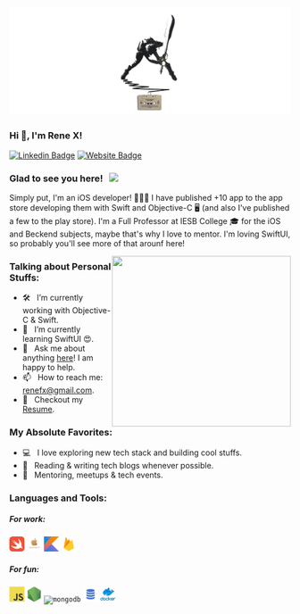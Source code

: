 ![](https://github.com/renefx/renefx/blob/main/header.png)

### Hi 👋, I'm Rene X!

[![Linkedin Badge](https://img.shields.io/badge/-LinkedIn-0e76a8?style=flat-square&logo=Linkedin&logoColor=white)](https://linkedin.com/in/rene-fx)
[![Website Badge](https://img.shields.io/badge/Website-3b5998?style=flat-square&logo=google-chrome&logoColor=white)](https://renefx.com/)
<!-- [![Instagram Badge](https://img.shields.io/badge/-Instagram-e4405f?style=flat-square&logo=Instagram&logoColor=white)](https://instagram.com/......./)
[![Telegram Badge](https://img.shields.io/badge/-Telegram-0088cc?style=flat-square&logo=Telegram&logoColor=white)](https://t.me/.......) -->

### Glad to see you here! &nbsp; ![](https://visitor-badge.glitch.me/badge?page_id=renefx.renefx&style=flat-square&color=0088cc)

Simply put, I'm an iOS developer! 👨🏾‍💻 I have published +10 app to the app store developing them with Swift and Objective-C 🖥 (and also I've published a few to the play store). I'm a Full Professor at IESB College 🎓 for the iOS and Beckend subjects, maybe that's why I love to mentor. I'm loving SwiftUI, so probably you'll see more of that arounf here!

<img align="right" height="306" width="320" alt="" src="https://media.giphy.com/media/ZKQpx4TYrxTtS/giphy.gif" />

### Talking about Personal Stuffs:

- 🛠 &nbsp; I’m currently working with Objective-C & Swift.
- 🚀 &nbsp; I’m currently learning SwiftUI 😍.
- 💬 &nbsp; Ask me about anything [here](https://github.com/renefx/renefx/issues/1)! I am happy to help.
- 📫 &nbsp; How to reach me: renefx@gmail.com.
- 📝 &nbsp; Checkout my [Resume](https://github.com/renefx/renefx/blob/main/Rene_Xavier_iOS_Developer_Resume.pdf).

### My Absolute Favorites:

- 💻 &nbsp; I love exploring new tech stack and building cool stuffs.
- 📰 &nbsp; Reading & writing tech blogs whenever possible.
- 🍕 &nbsp; Mentoring, meetups & tech events.

### Languages and Tools:
##### For work:
<code><img height="27" src="https://raw.githubusercontent.com/github/explore/80688e429a7d4ef2fca1e82350fe8e3517d3494d/topics/swift/swift.png" alt="cpp"></code>
<code><img height="27" src="https://raw.githubusercontent.com/github/explore/80688e429a7d4ef2fca1e82350fe8e3517d3494d/topics/objective-c/objective-c.png" alt="objective-c"></code>
<code><img height="27" src="https://raw.githubusercontent.com/github/explore/80688e429a7d4ef2fca1e82350fe8e3517d3494d/topics/kotlin/kotlin.png" alt="kotlin"></code>
<code><img height="27" src="https://raw.githubusercontent.com/github/explore/80688e429a7d4ef2fca1e82350fe8e3517d3494d/topics/firebase/firebase.png" alt="firebase"></code>

##### For fun:
<code><img height="27" src="https://raw.githubusercontent.com/github/explore/80688e429a7d4ef2fca1e82350fe8e3517d3494d/topics/javascript/javascript.png" alt="javascript"></code>
<code><img height="27" src="https://raw.githubusercontent.com/github/explore/80688e429a7d4ef2fca1e82350fe8e3517d3494d/topics/nodejs/nodejs.png" alt="nodejs"></code>
<code><img height="27" src="https://encrypted-tbn0.gstatic.com/images?q=tbn%3AANd9GcSTTzPAw-55ssm1Im594xYZ9eRQu2JylrkYLg&usqp=CAU" alt="mongodb"></code></code>
<code><img height="27" src="https://raw.githubusercontent.com/github/explore/80688e429a7d4ef2fca1e82350fe8e3517d3494d/topics/sql/sql.png" alt="sql"></code>
<code><img height="27" src="https://raw.githubusercontent.com/github/explore/80688e429a7d4ef2fca1e82350fe8e3517d3494d/topics/docker/docker.png" alt="docker"></code>

